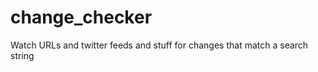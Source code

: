 change_checker
==============

Watch URLs and twitter feeds and stuff for changes that match a search string